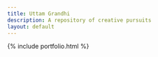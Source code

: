 ```yaml
---
title: Uttam Grandhi
description: A repository of creative pursuits
layout: default
---
```


{% include portfolio.html %}